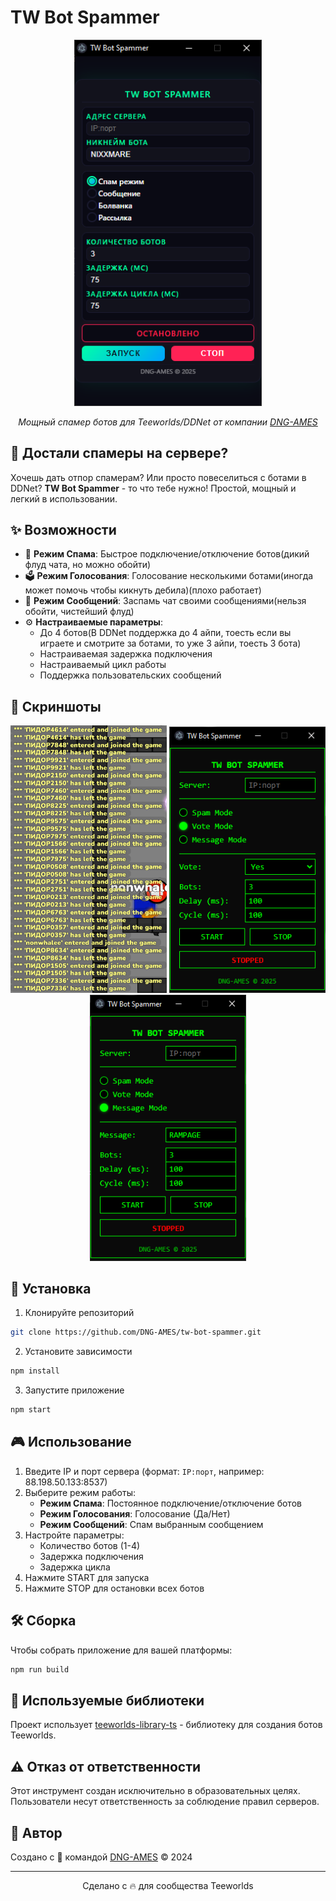 # TW Bot Spammer

<p align="center">
  <img src="screenshots/main.png" alt="TW Bot Spammer Interface" width="300">
</p>

<p align="center">
  <em>Мощный спамер ботов для Teeworlds/DDNet от компании <a href="https://dngames.ru/">DNG-AMES</a></em>
</p>

## 🤔 Достали спамеры на сервере?

Хочешь дать отпор спамерам? Или просто повеселиться с ботами в DDNet?
**TW Bot Spammer** - то что тебе нужно! Простой, мощный и легкий в использовании.

## ✨ Возможности

- 🔄 **Режим Спама**: Быстрое подключение/отключение ботов(дикий флуд чата, но можно обойти)
- 🗳️ **Режим Голосования**: Голосование несколькими ботами(иногда может помочь чтобы кикнуть дебила)(плохо работает)
- 💬 **Режим Сообщений**: Заспамь чат своими сообщениями(нельзя обойти, чистейший флуд)
- ⚙️ **Настраиваемые параметры**:
  - До 4 ботов(В DDNet поддержка до 4 айпи, тоесть если вы играете и смотрите за ботами, то уже 3 айпи, тоесть 3 бота)
  - Настраиваемая задержка подключения
  - Настраиваемый цикл работы
  - Поддержка пользовательских сообщений

## 📸 Скриншоты

<p align="center">
  <img src="screenshots/spam_mode.png" alt="Режим Спама" width="250">
  <img src="screenshots/vote_mode.png" alt="Режим Голосования" width="250">
  <img src="screenshots/message_mode.png" alt="Режим Сообщений" width="250">
</p>

## 🚀 Установка

1. Клонируйте репозиторий

```bash
git clone https://github.com/DNG-AMES/tw-bot-spammer.git
```

2. Установите зависимости

```bash
npm install
```

3. Запустите приложение

```bash
npm start
```

## 🎮 Использование

1. Введите IP и порт сервера (формат: `IP:порт`, например: 88.198.50.133:8537)
2. Выберите режим работы:
   - **Режим Спама**: Постоянное подключение/отключение ботов
   - **Режим Голосования**: Голосование (Да/Нет)
   - **Режим Сообщений**: Спам выбранным сообщением
3. Настройте параметры:
   - Количество ботов (1-4)
   - Задержка подключения
   - Задержка цикла
4. Нажмите START для запуска
5. Нажмите STOP для остановки всех ботов

## 🛠️ Сборка

Чтобы собрать приложение для вашей платформы:

```bash
npm run build
```

## 📝 Используемые библиотеки

Проект использует [teeworlds-library-ts](https://github.com/swarfeya/teeworlds-library-ts) - библиотеку для создания ботов Teeworlds.

## ⚠️ Отказ от ответственности

Этот инструмент создан исключительно в образовательных целях. Пользователи несут ответственность за соблюдение правил серверов.

## 👥 Автор

Создано с 💚 командой [DNG-AMES](https://dngames.ru/) © 2024

---

<p align="center">
  Сделано с 🔥 для сообщества Teeworlds
</p>
